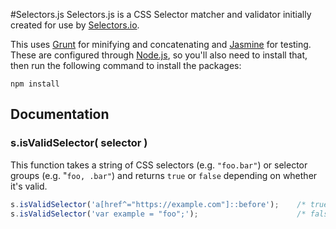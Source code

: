 #Selectors.js
Selectors.js is a CSS Selector matcher and validator initially created for use by [Selectors.io](https://selectors.io).

This uses [Grunt](http://gruntjs.com) for minifying and concatenating and [Jasmine](http://jasmine.github.io/) for testing. These are configured through [Node.js](https://nodejs.org/en/), so you'll also need to install that, then run the following command to install the packages:

    npm install

## Documentation
### s.isValidSelector( selector )
This function takes a string of CSS selectors (e.g. `"foo.bar"`) or selector groups (e.g. "`foo, .bar"`) and returns `true` or `false` depending on whether it's valid.

```JavaScript
s.isValidSelector('a[href^="https://example.com"]::before');    /* true */
s.isValidSelector('var example = "foo";');                      /* false */
```